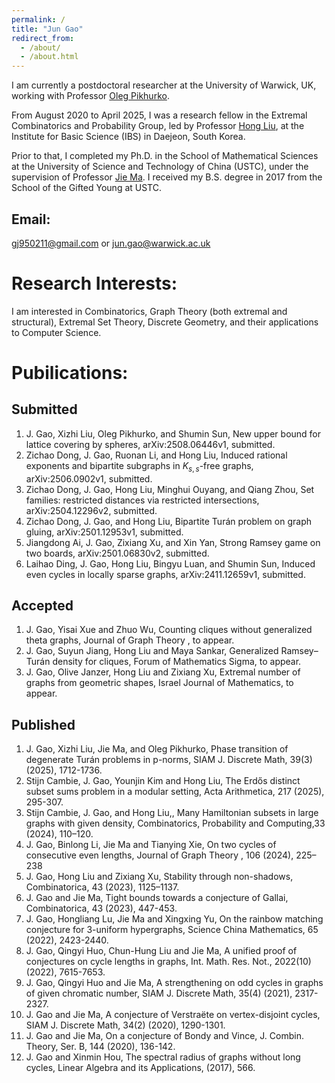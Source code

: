 ```yaml
---
permalink: /
title: "Jun Gao"
redirect_from: 
  - /about/
  - /about.html
---
```


I am currently a postdoctoral researcher at the University of Warwick, UK, working with Professor [Oleg Pikhurko](https://pikhurko.github.io/).

From August 2020 to April 2025, I was a research fellow in the Extremal Combinatorics and Probability Group, led by Professor [Hong Liu](https://www.ibs.re.kr/ecopro/hongliu/), at the Institute for Basic Science (IBS) in Daejeon, South Korea.

Prior to that, I completed my Ph.D. in the School of Mathematical Sciences at the University of Science and Technology of China (USTC), under the supervision of Professor [Jie Ma](http://staff.ustc.edu.cn/~jiema/). I received my B.S. degree in 2017 from the School of the Gifted Young at USTC.

## Email:
gj950211@gmail.com or jun.gao@warwick.ac.uk

# Research Interests:

I am interested in Combinatorics, Graph Theory (both extremal and structural), Extremal Set Theory, Discrete Geometry, and their applications to Computer Science.

# Pubilications:

## Submitted
1. J. Gao, Xizhi Liu, Oleg Pikhurko, and Shumin Sun, New upper bound for lattice covering by spheres, arXiv:2508.06446v1, submitted.
2. Zichao Dong, J. Gao, Ruonan Li, and Hong Liu, Induced rational exponents and bipartite subgraphs in $K_{s,s}$-free graphs, arXiv:2506.0902v1, submitted.
3. Zichao Dong, J. Gao, Hong Liu, Minghui Ouyang, and Qiang Zhou, Set families: restricted distances via restricted intersections, arXiv:2504.12296v2, submitted.
4. Zichao Dong, J. Gao, and Hong Liu, Bipartite Tur&#225;n problem on graph gluing, arXiv:2501.12953v1, submitted.
5. Jiangdong Ai, J. Gao, Zixiang Xu, and Xin Yan, Strong Ramsey game on two boards, arXiv:2501.06830v2, submitted.
6. Laihao Ding, J. Gao, Hong Liu, Bingyu Luan, and Shumin Sun, Induced even cycles in locally sparse graphs, arXiv:2411.12659v1, submitted.
   
## Accepted
1. J. Gao, Yisai Xue and Zhuo Wu, Counting cliques without generalized theta graphs, Journal of Graph Theory , to appear.
2. J. Gao, Suyun Jiang, Hong Liu and Maya Sankar, Generalized Ramsey–Tur&#225;n density for cliques, Forum of Mathematics Sigma, to appear.
3. J. Gao, Olive Janzer, Hong Liu and Zixiang Xu, Extremal number of graphs from geometric shapes, Israel Journal of Mathematics, to appear.

## Published
1. J. Gao, Xizhi Liu, Jie Ma, and Oleg Pikhurko, Phase transition of degenerate Tur&#225;n problems in p-norms, SIAM J. Discrete Math, 39(3) (2025), 1712-1736.
2. Stijn Cambie, J. Gao, Younjin Kim and Hong Liu, The Erd&#337;s distinct subset sums problem in a modular setting, Acta Arithmetica, 217 (2025), 295-307.
3. Stijn Cambie, J. Gao, and Hong Liu,, Many Hamiltonian subsets in large graphs with given density, Combinatorics, Probability and Computing,33 (2024), 110–120.
4. J. Gao, Binlong Li, Jie Ma and Tianying Xie, On two cycles of consecutive even lengths, Journal of Graph Theory , 106 (2024), 225–238
5. J. Gao, Hong Liu and Zixiang Xu, Stability through non-shadows, Combinatorica, 43 (2023), 1125–1137.
6. J. Gao and Jie Ma, Tight bounds towards a conjecture of Gallai, Combinatorica, 43 (2023), 447-453.
7. J. Gao, Hongliang Lu, Jie Ma and Xingxing Yu, On the rainbow matching conjecture for 3-uniform hypergraphs, Science China Mathematics, 65 (2022), 2423-2440.
8. J. Gao, Qingyi Huo, Chun-Hung Liu and Jie Ma, A unified proof of conjectures on cycle lengths in graphs, Int. Math. Res. Not., 2022(10) (2022), 7615-7653.
9. J. Gao, Qingyi Huo and Jie Ma, A strengthening on odd cycles in graphs of given chromatic number, SIAM J. Discrete Math, 35(4) (2021), 2317-2327.
10. J. Gao and Jie Ma, A conjecture of Verstra&#235;te on vertex-disjoint cycles, SIAM J. Discrete Math, 34(2) (2020), 1290-1301.
11. J. Gao and Jie Ma, On a conjecture of Bondy and Vince, J. Combin. Theory, Ser. B, 144 (2020), 136-142.
12. J. Gao and Xinmin Hou, The spectral radius of graphs without long cycles, Linear Algebra and its Applications, (2017), 566.

